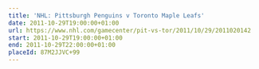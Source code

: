 ```yaml
---
title: 'NHL: Pittsburgh Penguins v Toronto Maple Leafs'
date: 2011-10-29T19:00:00+01:00
url: https://www.nhl.com/gamecenter/pit-vs-tor/2011/10/29/2011020142
start: 2011-10-29T19:00:00+01:00
end: 2011-10-29T22:00:00+01:00
placeId: 87M2JJVC+99
---
```

